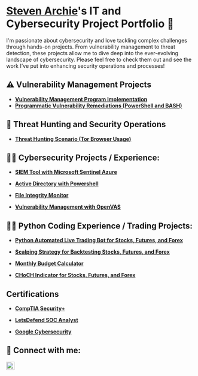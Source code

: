 # <a href="https://www.linkedin.com/in/steven-archie-5597384b/">Steven Archie</a>'s IT and Cybersecurity Project Portfolio 🔐

I'm passionate about cybersecurity and love tackling complex challenges through hands-on projects. From vulnerability management to threat detection, these projects allow me to dive deep into the ever-evolving landscape of cybersecurity. Please feel free to check them out and see the work I’ve put into enhancing security operations and processes!

## ⚠️ Vulnerability Management Projects

- **[Vulnerability Management Program Implementation](https://github.com/sarch25/vulnerability-management-program)**
- **[Programmatic Vulnerability Remediations (PowerShell and BASH)](https://github.com/joshcybertest/programmatic-vulnerability-remediations)**

## 🚨 Threat Hunting and Security Operations

- **[Threat Hunting Scenario (Tor Browser Usage)](https://github.com/sarch25/threat-hunting-scenario-tor)**

<h2>👨‍💻 Cybersecurity Projects / Experience:</h2>

  - **[SIEM Tool with Microsoft Sentinel Azure](https://github.com/sarch25/SIEM-Tool-with-Microsoft-Sentinel-Azure)**
  
  - **[Active Directory with Powershell](https://github.com/sarch25/ActiveDirectoryLab/tree/main)**
  
  - **[File Integrity Monitor](https://github.com/sarch25/File-Integrity-Monitor)**
  
  - **[Vulnerability Management with OpenVAS](https://github.com/sarch25/Vulnerability-Management-Lab-with-OpenVAS)**


 
<h2>👨‍💻 Python Coding Experience / Trading Projects:</h2>

  - **[Python Automated Live Trading Bot for Stocks, Futures, and Forex](https://github.com/sarch25/Python-Trading-Bot/blob/main/README.md)**
  
  - **[Scalping Strategy for Backtesting Stocks, Futures, and Forex](https://github.com/sarch25/Simple-Scalping-Strategy/blob/main/README.md)**
  
  - **[Monthly Budget Calculator](https://github.com/sarch25/Monthly-Budget-Calculator)**
  
  - **[CHoCH Indicator for Stocks, Futures, and Forex](https://github.com/sarch25/CHoCH-Indicator)**



<h2> Certifications</h2>

- **[CompTIA Security+](https://drive.google.com/file/d/1cWoJ87ZJsaKwP2AYebrn_e3fzovvkFPV/view?usp=drive_link)**

- **[LetsDefend SOC Analyst](https://drive.google.com/file/d/1Dh43_rkbfhBoaPUZ5My7U6QhiJhfSHSv/view?usp=drive_link)**

- **[Google Cybersecurity](https://drive.google.com/file/d/1PjCLeSB4tGmHF5UVE4qCqE8HC1vUhyNz/view?usp=drive_link)**



<h2> 🤳 Connect with me:</h2>


[<img align="left" alt="JoshMadakor | LinkedIn" width="22px" src="https://cdn.jsdelivr.net/npm/simple-icons@v3/icons/linkedin.svg" />][linkedin]



[linkedin]: https://www.linkedin.com/in/steven-archie-5597384b/

<!--

-->
